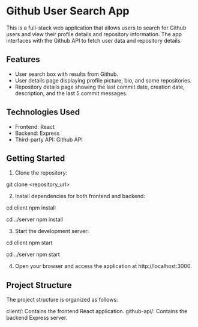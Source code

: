 # Github User Search App

This is a full-stack web application that allows users to search for Github users and view their profile details and repository information. The app interfaces with the Github API to fetch user data and repository details.

## Features

- User search box with results from Github.
- User details page displaying profile picture, bio, and some repositories.
- Repository details page showing the last commit date, creation date, description, and the last 5 commit messages.

## Technologies Used

- Frontend: React
- Backend: Express
- Third-party API: Github API

## Getting Started

1. Clone the repository:

git clone <repository_url>

2. Install dependencies for both frontend and backend:

cd client
npm install

cd ../server
npm install

3. Start the development server:

cd client
npm start

cd ../server
npm start

4. Open your browser and access the application at http://localhost:3000.

## Project Structure
The project structure is organized as follows:

client/: Contains the frontend React application.
github-api/: Contains the backend Express server.